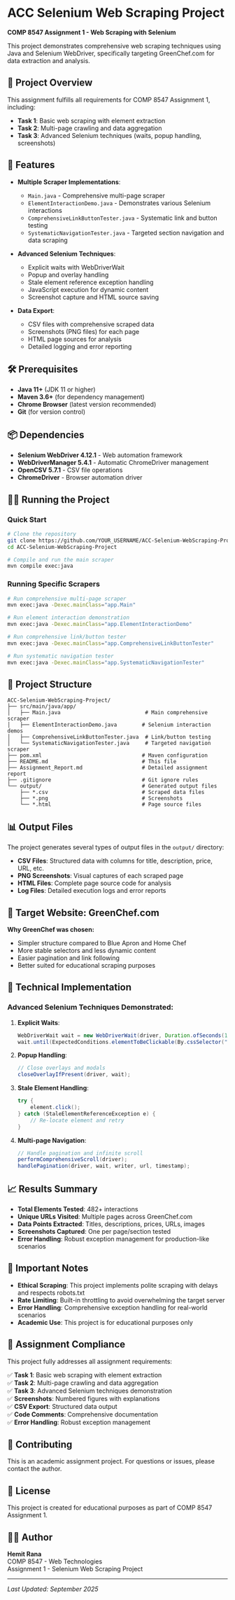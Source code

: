 # ACC Selenium Web Scraping Project

**COMP 8547 Assignment 1 - Web Scraping with Selenium**

This project demonstrates comprehensive web scraping techniques using Java and Selenium WebDriver, specifically targeting GreenChef.com for data extraction and analysis.

## 🎯 Project Overview

This assignment fulfills all requirements for COMP 8547 Assignment 1, including:
- **Task 1**: Basic web scraping with element extraction
- **Task 2**: Multi-page crawling and data aggregation  
- **Task 3**: Advanced Selenium techniques (waits, popup handling, screenshots)

## 🚀 Features

- **Multiple Scraper Implementations**:
  - `Main.java` - Comprehensive multi-page scraper
  - `ElementInteractionDemo.java` - Demonstrates various Selenium interactions
  - `ComprehensiveLinkButtonTester.java` - Systematic link and button testing
  - `SystematicNavigationTester.java` - Targeted section navigation and data scraping

- **Advanced Selenium Techniques**:
  - Explicit waits with WebDriverWait
  - Popup and overlay handling
  - Stale element reference exception handling
  - JavaScript execution for dynamic content
  - Screenshot capture and HTML source saving

- **Data Export**:
  - CSV files with comprehensive scraped data
  - Screenshots (PNG files) for each page
  - HTML page sources for analysis
  - Detailed logging and error reporting

## 🛠️ Prerequisites

- **Java 11+** (JDK 11 or higher)
- **Maven 3.6+** (for dependency management)
- **Chrome Browser** (latest version recommended)
- **Git** (for version control)

## 📦 Dependencies

- **Selenium WebDriver 4.12.1** - Web automation framework
- **WebDriverManager 5.4.1** - Automatic ChromeDriver management
- **OpenCSV 5.7.1** - CSV file operations
- **ChromeDriver** - Browser automation driver

## 🏃‍♂️ Running the Project

### Quick Start
```bash
# Clone the repository
git clone https://github.com/YOUR_USERNAME/ACC-Selenium-WebScraping-Project.git
cd ACC-Selenium-WebScraping-Project

# Compile and run the main scraper
mvn compile exec:java
```

### Running Specific Scrapers
```bash
# Run comprehensive multi-page scraper
mvn exec:java -Dexec.mainClass="app.Main"

# Run element interaction demonstration
mvn exec:java -Dexec.mainClass="app.ElementInteractionDemo"

# Run comprehensive link/button tester
mvn exec:java -Dexec.mainClass="app.ComprehensiveLinkButtonTester"

# Run systematic navigation tester
mvn exec:java -Dexec.mainClass="app.SystematicNavigationTester"
```

## 📁 Project Structure

```
ACC-Selenium-WebScraping-Project/
├── src/main/java/app/
│   ├── Main.java                           # Main comprehensive scraper
│   ├── ElementInteractionDemo.java        # Selenium interaction demos
│   ├── ComprehensiveLinkButtonTester.java  # Link/button testing
│   └── SystematicNavigationTester.java     # Targeted navigation scraper
├── pom.xml                                # Maven configuration
├── README.md                              # This file
├── Assignment_Report.md                   # Detailed assignment report
├── .gitignore                             # Git ignore rules
└── output/                                # Generated output files
    ├── *.csv                              # Scraped data files
    ├── *.png                              # Screenshots
    └── *.html                             # Page source files
```

## 📊 Output Files

The project generates several types of output files in the `output/` directory:

- **CSV Files**: Structured data with columns for title, description, price, URL, etc.
- **PNG Screenshots**: Visual captures of each scraped page
- **HTML Files**: Complete page source code for analysis
- **Log Files**: Detailed execution logs and error reports

## 🎯 Target Website: GreenChef.com

**Why GreenChef was chosen:**
- Simpler structure compared to Blue Apron and Home Chef
- More stable selectors and less dynamic content
- Easier pagination and link following
- Better suited for educational scraping purposes

## 🔧 Technical Implementation

### Advanced Selenium Techniques Demonstrated:

1. **Explicit Waits**:
   ```java
   WebDriverWait wait = new WebDriverWait(driver, Duration.ofSeconds(15));
   wait.until(ExpectedConditions.elementToBeClickable(By.cssSelector(".button")));
   ```

2. **Popup Handling**:
   ```java
   // Close overlays and modals
   closeOverlayIfPresent(driver, wait);
   ```

3. **Stale Element Handling**:
   ```java
   try {
       element.click();
   } catch (StaleElementReferenceException e) {
       // Re-locate element and retry
   }
   ```

4. **Multi-page Navigation**:
   ```java
   // Handle pagination and infinite scroll
   performComprehensiveScroll(driver);
   handlePagination(driver, wait, writer, url, timestamp);
   ```

## 📈 Results Summary

- **Total Elements Tested**: 482+ interactions
- **Unique URLs Visited**: Multiple pages across GreenChef.com
- **Data Points Extracted**: Titles, descriptions, prices, URLs, images
- **Screenshots Captured**: One per page/section tested
- **Error Handling**: Robust exception management for production-like scenarios

## 🚨 Important Notes

- **Ethical Scraping**: This project implements polite scraping with delays and respects robots.txt
- **Rate Limiting**: Built-in throttling to avoid overwhelming the target server
- **Error Handling**: Comprehensive exception handling for real-world scenarios
- **Academic Use**: This project is for educational purposes only

## 📝 Assignment Compliance

This project fully addresses all assignment requirements:

✅ **Task 1**: Basic web scraping with element extraction  
✅ **Task 2**: Multi-page crawling and data aggregation  
✅ **Task 3**: Advanced Selenium techniques demonstration  
✅ **Screenshots**: Numbered figures with explanations  
✅ **CSV Export**: Structured data output  
✅ **Code Comments**: Comprehensive documentation  
✅ **Error Handling**: Robust exception management  

## 🤝 Contributing

This is an academic assignment project. For questions or issues, please contact the author.

## 📄 License

This project is created for educational purposes as part of COMP 8547 Assignment 1.

## 👨‍💻 Author

**Hemit Rana**  
COMP 8547 - Web Technologies  
Assignment 1 - Selenium Web Scraping Project

---

*Last Updated: September 2025*